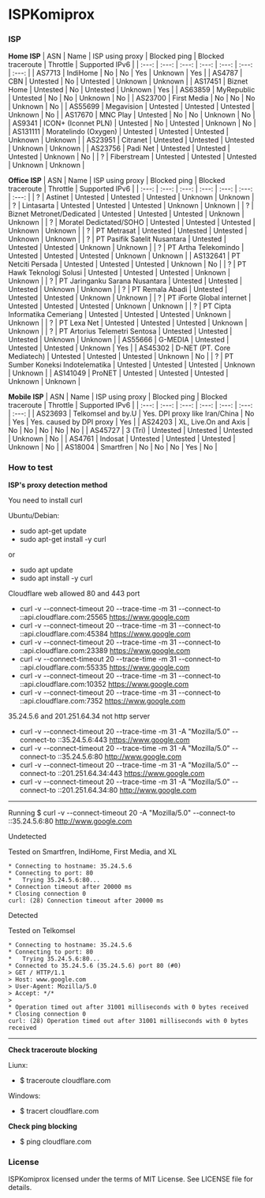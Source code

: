  # ISPKomiprox
 ### ISP
 **Home ISP**
| ASN | Name | ISP using proxy | Blocked ping | Blocked traceroute | Throttle | Supported IPv6 |
| :---: | :---: | :---: | :---: | :---: | :---: | :---: |
| AS7713 | IndiHome | No | No | Yes | Unknown | Yes |
| AS4787 | CBN | Untested | No | Untested | Unknown | Unknown |
| AS17451 | Biznet Home | Untested | No | Untested | Unknown | Yes |
| AS63859 | MyRepublic | Untested | No | No | Unknown | No |
| AS23700 | First Media | No | No | No | Unknown | No |
| AS55699 | Megavision | Untested | Untested | Untested | Unknown | No |
| AS17670 | MNC Play | Untested | No | No | Unknown | No |
| AS9341 | ICON+ (Iconnet PLN) | Untested | No | Untested | Unknown | No |
| AS131111 | Moratelindo (Oxygen) | Untested | Untested | Untested | Unknown | Unknown |
| AS23951 | Citranet | Untested | Untested | Untested | Unknown | Unknown |
| AS23756 | Padi Net | Untested | Untested | Untested | Unknown | No |
| ? | Fiberstream | Untested | Untested | Untested | Unknown | Unknown |

**Office ISP**
| ASN | Name | ISP using proxy | Blocked ping | Blocked traceroute | Throttle | Supported IPv6 |
| :---: | :---: | :---: | :---: | :---: | :---: | :---: |
| ? | Astinet | Untested | Untested | Untested | Unknown | Unknown |
| ? | Lintasarta | Untested | Untested | Untested | Unknown | Unknown |
| ? | Biznet Metronet/Dedicated | Untested | Untested | Untested | Unknown | Unknown |
| ? | Moratel Dedictated/SOHO | Untested | Untested | Untested | Unknown | Unknown |
| ? | PT Metrasat | Untested | Untested | Untested | Unknown | Unknown |
| ? | PT Pasifik Satelit Nusantara | Untested | Untested | Untested | Unknown | Unknown |
| ? | PT Artha Telekomindo | Untested | Untested | Untested | Unknown | Unknown |
| AS132641 | PT Netciti Persada | Untested | Untested | Untested | Unknown | No |
| ? | PT Hawk Teknologi Solusi | Untested | Untested | Untested | Unknown | Unknown |
| ? | PT Jaringanku Sarana Nusantara | Untested | Untested | Untested | Unknown | Unknown |
| ? | PT Remala Abadi | Untested | Untested | Untested | Unknown | Unknown |
| ? | PT iForte Global internet | Untested | Untested | Untested | Unknown | Unknown |
| ? | PT Cipta Informatika Cemeriang | Untested | Untested | Untested | Unknown | Unknown |
| ? | PT Lexa Net | Untested | Untested | Untested | Unknown | Unknown |
| ? | PT Artorius Telemetri Sentosa | Untested | Untested | Untested | Unknown | Unknown |
| AS55666 | G-MEDIA | Untested | Untested | Untested | Unknown | Yes |
| AS45302 | D-NET (PT. Core Mediatech) | Untested | Untested | Untested | Unknown | No |
| ? | PT Sumber Koneksi Indotelematika | Untested | Untested | Untested | Unknown | Unknown |
| AS141049 | ProNET | Untested | Untested | Untested | Unknown | Unknown |

**Mobile ISP**
| ASN | Name | ISP using proxy | Blocked ping | Blocked traceroute | Throttle | Supported IPv6 |
| :---: | :---: | :---: | :---: | :---: | :---: | :---: |
| AS23693 | Telkomsel and by.U | Yes. DPI proxy like Iran/China | No | Yes | Yes. caused by DPI proxy | Yes |
| AS24203 | XL, Live.On and Axis | No | No | No | No | No |
| AS45727 | 3 (Tri) | Untested | Untested | Untested | Unknown | No |
| AS4761 | Indosat | Untested | Untested | Untested | Unknown | No |
| AS18004 | Smartfren | No | No | No | Yes | No |

### How to test

**ISP's proxy detection method**

You need to install curl

Ubuntu/Debian:
- sudo apt-get update
- sudo apt-get install -y curl

or

- sudo apt update
- sudo apt install -y curl

Cloudflare web allowed 80 and 443 port
- curl -v --connect-timeout 20 --trace-time -m 31 --connect-to ::api.cloudflare.com:25565 https://www.google.com
- curl -v --connect-timeout 20 --trace-time -m 31 --connect-to ::api.cloudflare.com:45384 https://www.google.com
- curl -v --connect-timeout 20 --trace-time -m 31 --connect-to ::api.cloudflare.com:23389 https://www.google.com
- curl -v --connect-timeout 20 --trace-time -m 31 --connect-to ::api.cloudflare.com:55335 https://www.google.com
- curl -v --connect-timeout 20 --trace-time -m 31 --connect-to ::api.cloudflare.com:10352 https://www.google.com
- curl -v --connect-timeout 20 --trace-time -m 31 --connect-to ::api.cloudflare.com:7352 https://www.google.com

35.24.5.6 and 201.251.64.34 not http server
- curl -v --connect-timeout 20 --trace-time -m 31 -A "Mozilla/5.0" --connect-to ::35.24.5.6:443 https://www.google.com
- curl -v --connect-timeout 20 --trace-time -m 31 -A "Mozilla/5.0" --connect-to ::35.24.5.6:80 http://www.google.com
- curl -v --connect-timeout 20 --trace-time -m 31 -A "Mozilla/5.0" --connect-to ::201.251.64.34:443 https://www.google.com
- curl -v --connect-timeout 20 --trace-time -m 31 -A "Mozilla/5.0" --connect-to ::201.251.64.34:80 http://www.google.com

-----------------------------------------

Running
$ curl -v --connect-timeout 20 -A "Mozilla/5.0" --connect-to ::35.24.5.6:80 http://www.google.com

Undetected

Tested on Smartfren, IndiHome, First Media, and XL
```
* Connecting to hostname: 35.24.5.6
* Connecting to port: 80
*   Trying 35.24.5.6:80...
* Connection timeout after 20000 ms
* Closing connection 0
curl: (28) Connection timeout after 20000 ms
```
Detected

Tested on Telkomsel
```
* Connecting to hostname: 35.24.5.6
* Connecting to port: 80
*   Trying 35.24.5.6:80...
* Connected to 35.24.5.6 (35.24.5.6) port 80 (#0)
> GET / HTTP/1.1
> Host: www.google.com
> User-Agent: Mozilla/5.0
> Accept: */*
>
* Operation timed out after 31001 milliseconds with 0 bytes received
* Closing connection 0
curl: (28) Operation timed out after 31001 milliseconds with 0 bytes received
```
-----------------------------------------
**Check traceroute blocking**

Liunx:
- $ traceroute cloudflare.com

Windows:
- $ tracert cloudflare.com

**Check ping blocking**

- $ ping cloudflare.com


### License
ISPKomiprox licensed under the terms of MIT License. See LICENSE file for details. 
